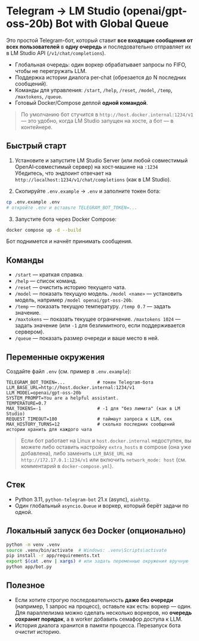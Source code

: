 # Telegram → LM Studio (openai/gpt-oss-20b) Bot with Global Queue

Это простой Telegram-бот, который ставит **все входящие сообщения от всех пользователей** в **одну очередь** и последовательно отправляет их в LM Studio API (`/v1/chat/completions`).

- Глобальная очередь: один воркер обрабатывает запросы по FIFO, чтобы не перегружать LLM.
- Поддержка истории диалога per‑chat (обрезается до N последних сообщений).
- Команды для управления: `/start`, `/help`, `/reset`, `/model`, `/temp`, `/maxtokens`, `/queue`.
- Готовый Docker/Compose деплой **одной командой**.

> По умолчанию бот стучится в `http://host.docker.internal:1234/v1` — это удобно, когда LM Studio запущен на хосте, а бот — в контейнере.

## Быстрый старт

1) Установите и запустите LM Studio Server (или любой совместимый OpenAI‑совместимый сервер) на хост‑машине на `:1234`  
   Убедитесь, что эндпоинт отвечает на `http://localhost:1234/v1/chat/completions` (как в LM Studio).

2) Скопируйте `.env.example` → `.env` и заполните токен бота:
```bash
cp .env.example .env
# откройте .env и вставьте TELEGRAM_BOT_TOKEN=...
```

3) Запустите бота через Docker Compose:
```bash
docker compose up -d --build
```

Бот поднимется и начнёт принимать сообщения.

## Команды

- `/start` — краткая справка.
- `/help` — список команд.
- `/reset` — очистить историю текущего чата.
- `/model` — показать текущую модель. `/model <name>` — установить модель, например `/model openai/gpt-oss-20b`.
- `/temp` — показать текущую температуру. `/temp 0.7` — задать значение.
- `/maxtokens` — показать текущее ограничение. `/maxtokens 1024` — задать значение (или `-1` для безлимитного, если поддерживается сервером).
- `/queue` — показать размер очереди и ваше место в ней.

## Переменные окружения

Создайте файл `.env` (см. пример в `.env.example`):

```
TELEGRAM_BOT_TOKEN=...            # токен Telegram-бота
LLM_BASE_URL=http://host.docker.internal:1234/v1
LLM_MODEL=openai/gpt-oss-20b
SYSTEM_PROMPT=You are a helpful assistant.
TEMPERATURE=0.7
MAX_TOKENS=-1                     # -1 для "без лимита" (как в LM Studio)
REQUEST_TIMEOUT=180               # таймаут запроса к LLM, сек
MAX_HISTORY_TURNS=12              # сколько последних сообщений истории хранить для каждого чата
```

> Если бот работает на Linux и `host.docker.internal` недоступен, вы можете либо оставить настройку `extra_hosts` в compose (она уже добавлена), либо заменить `LLM_BASE_URL` на `http://172.17.0.1:1234/v1` или включить `network_mode: host` (см. комментарий в `docker-compose.yml`).

## Стек

- Python 3.11, `python-telegram-bot` 21.x (async), `aiohttp`.
- Один глобальный `asyncio.Queue` и воркер, который берёт задачи по одной.

## Локальный запуск без Docker (опционально)

```bash
python -m venv .venv
source .venv/bin/activate  # Windows: .venv\Scripts\activate
pip install -r app/requirements.txt
export $(cat .env | xargs) # или задать переменные окружения вручную
python app/bot.py
```

## Полезное

- Если хотите строгую последовательность **даже без очереди** (например, 1 запрос на процесс), оставьте как есть: воркер — один. Для параллелизма можно сделать несколько воркеров, но **очередь сохранит порядок**, а в worker добавить семафор доступа к LLM.
- История диалога хранится в памяти процесса. Перезапуск бота очистит историю.
